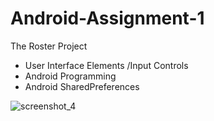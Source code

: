 # Android-Assignment-1
The Roster Project
  - User Interface Elements /Input Controls
  - Android Programming
  - Android SharedPreferences


![screenshot_4](https://user-images.githubusercontent.com/25110154/32671251-ad8c3c8e-c614-11e7-84ea-be2ae1f58637.jpg)
